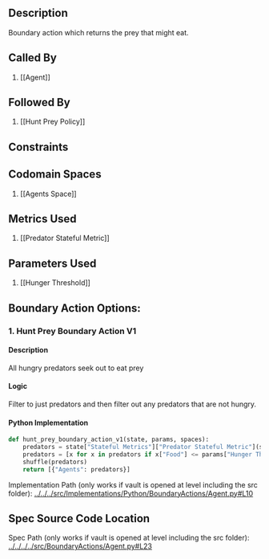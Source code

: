 ## Description

Boundary action which returns the prey that might eat.
## Called By
1. [[Agent]]

## Followed By
1. [[Hunt Prey Policy]]

## Constraints

## Codomain Spaces
1. [[Agents Space]]

## Metrics Used
1. [[Predator Stateful Metric]]

## Parameters Used
1. [[Hunger Threshold]]

## Boundary Action Options:
### 1. Hunt Prey Boundary Action V1
#### Description
All hungry predators seek out to eat prey
#### Logic
Filter to just predators and then filter out any predators that are not hungry.
#### Python Implementation
```python
def hunt_prey_boundary_action_v1(state, params, spaces):
    predators = state["Stateful Metrics"]["Predator Stateful Metric"](state, params)
    predators = [x for x in predators if x["Food"] <= params["Hunger Threshold"]]
    shuffle(predators)
    return [{"Agents": predators}]
```
Implementation Path (only works if vault is opened at level including the src folder): [../../../src/Implementations/Python/BoundaryActions/Agent.py#L10](../../../src/Implementations/Python/BoundaryActions/Agent.py#L10)

## Spec Source Code Location

Spec Path (only works if vault is opened at level including the src folder): [../../../../src/BoundaryActions/Agent.py#L23](../../../../src/BoundaryActions/Agent.py#L23)

